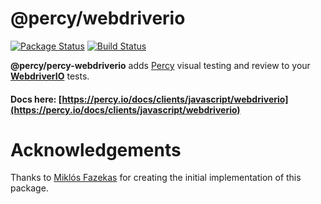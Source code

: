# @percy/webdriverio
[![Package Status](https://img.shields.io/npm/v/@percy/percy-webdriverio.svg)](https://www.npmjs.com/package/@percy/percy-webdriverio)
[![Build Status](https://travis-ci.org/percy/percy-webdriverio.svg?branch=master)](https://travis-ci.org/percy/percy-webdriverio)

**@percy/percy-webdriverio** adds [Percy](https://percy.io) visual testing and review to your [**WebdriverIO**](http://webdriver.io/) tests.

#### Docs here: [https://percy.io/docs/clients/javascript/webdriverio](https://percy.io/docs/clients/javascript/webdriverio)

# Acknowledgements

Thanks to [Miklós Fazekas](https://github.com/mfazekas) for creating the initial implementation of this package.
